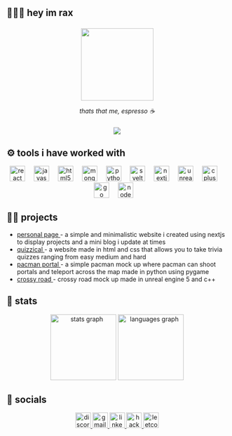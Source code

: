 <link rel="preconnect" href="https://fonts.googleapis.com">
<link rel="preconnect" href="https://fonts.gstatic.com" crossorigin>
<link href="https://fonts.googleapis.com/css2?family=Jacquard+12+Charted&display=swap" rel="stylesheet">

<h2 align="left">👩🏽‍💻 hey im rax </h2>

###

<div align="center">
  <img height="165" src="https://media.giphy.com/media/v1.Y2lkPTc5MGI3NjExaXUyM2p5aGNwejdqNmMyZzlxMDRsbGVybmlldnczdm13aDN5Nzk0ZCZlcD12MV9pbnRlcm5hbF9naWZfYnlfaWQmY3Q9Zw/QP8pvfno8ci47xsKWN/giphy.gif"  />
  <p><em> thats that me, espresso ☕ </em> </p>
</div>

###

<div align="center">
  <img src="https://komarev.com/ghpvc/?username=marsxnow&color=blueviolet&style=for-the-badge"/>
</div>
 

###

<h2>⚙️ tools i have worked with </h2>

<div align="center">
  <img src="https://skillicons.dev/icons?i=react" height="35" alt="react logo"  />
  <img width="12" />
  <img src="https://skillicons.dev/icons?i=js" height="35" alt="javascript logo"  />
  <img width="12" />
  <img src="https://skillicons.dev/icons?i=html" height="35" alt="html5 logo"  />
  <img width="12" />
  <img src="https://skillicons.dev/icons?i=mongodb" height="35" alt="mongodb logo"  />
  <img width="12" />
  <img src="https://skillicons.dev/icons?i=py" height="35" alt="python logo"  />
  <img width="12" />
  <img src="https://skillicons.dev/icons?i=svelte" height="35" alt="svelte logo"  />
  <img width="12" />
  <img src="https://skillicons.dev/icons?i=next" height="35" alt="nextjs logo"  />
  <img width="12" />
  <img src="https://skillicons.dev/icons?i=unreal" height="35" alt="unrealengine logo"  />
  <img width="12"/>
  <img src="https://skillicons.dev/icons?i=cpp" height="35" alt="cplusplus logo"  />
  <img width="12" />
  <img src="https://skillicons.dev/icons?i=golang" height="35" alt="go logo"  />
  <img width="12" />
  <img src="https://skillicons.dev/icons?i=node" height="35" alt="node logo"/>
  <img width="12"/>
</div>

###

<h2>🐱‍💻 projects </h2>
<div align="left">
  <ul>
    <li>
      <a href="https://raxel-ortiz.vercel.app/" target="_blank">
        personal page
      </a> - a simple and minimalistic website i created using nextjs to display projects and a mini blog i update at times 
    </li>
    <li>
      <a href="https://marsxnow.github.io/349P1/" target="_blank">
        quizzical  
      </a> - a website made in html and css that allows you to take trivia quizzes ranging from easy medium and hard
    </li>
    <li>
      <a href="https://github.com/marsxnow/Pac-Man-With-Portals" target="_blank">
        pacman portal
      </a> - a simple pacman mock up where pacman can shoot portals and teleport across the map made in python using pygame 
    </li>
    <li>
      <a href="https://github.com/marsxnow/CrossyRoad" target="_blank">
        crossy road
      </a> - crossy road mock up made in unreal engine 5 and c++
    </li>
  </ul>
</div>

###

<h2>📓 stats </h2>

<div align="center">
  <img src="https://github-readme-stats.vercel.app/api?username=marsxnow&hide_title=false&hide_rank=false&show_icons=true&include_all_commits=true&count_private=true&disable_animations=false&theme=dracula&locale=en&hide_border=false" height="150" alt="stats graph"  />
  <img src="https://github-readme-stats.vercel.app/api/top-langs?username=marsxnow&locale=en&hide_title=false&layout=compact&card_width=320&langs_count=5&theme=dracula&hide_border=false" height="150" alt="languages graph"  />
</div>

###

<h2>📲 socials  </h2>
<div align="center">
  <a href="https://discord.com/users/clickxnow" target="_blank">
    <img src="https://img.shields.io/static/v1?message=Discord&logo=discord&label=&color=7289DA&logoColor=white&labelColor=&style=for-the-badge" height="35" alt="discord logo"  />
  </a>
  <a href="raxelportiz@gmail.com" target="_blank">
    <img src="https://img.shields.io/static/v1?message=Gmail&logo=gmail&label=&color=D14836&logoColor=white&labelColor=&style=for-the-badge" height="35" alt="gmail logo"  />
  </a>
  <a href="https://www.linkedin.com/in/raxel-ortiz-1958b526b/" target="_blank">
    <img src="https://img.shields.io/static/v1?message=LinkedIn&logo=linkedin&label=&color=0077B5&logoColor=white&labelColor=&style=for-the-badge" height="35" alt="linkedin logo"  />
  </a>
  <a href="https://www.hackerrank.com/profile/raxelortiz7" target="_blank">
    <img src="https://img.shields.io/static/v1?message=HackerRank&logo=hackerrank&label=&color=2EC866&logoColor=white&labelColor=&style=for-the-badge" height="35" alt="hackerrank logo"  />
  </a>
  <a href="https://leetcode.com/raxelortiz7/" target="_blank">
    <img src="https://img.shields.io/static/v1?message=LeetCode&logo=leetcode&label=&color=FFA500&logoColor=white&labelColor=&style=for-the-badge" height="35" alt="leetcode logo"  />
  </a>
</div>


